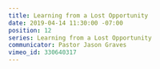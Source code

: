 ```yaml
---
title: Learning from a Lost Opportunity
date: 2019-04-14 11:30:00 -07:00
position: 12
series: Learning from a Lost Opportunity
communicator: Pastor Jason Graves
vimeo_id: 330640317
---
```


